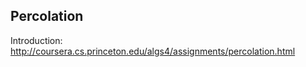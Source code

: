 ## Percolation

Introduction: <http://coursera.cs.princeton.edu/algs4/assignments/percolation.html>

